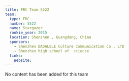 ```yaml
---
title: FRC Team 5522
team:
  type: FRC
  number: 5522
  name: Stargazer
  rookie_year: 2015
  location: Shenzhen , Guangdong, China
  sponsors:
    - Shenzhen DADALELE Culture Communication Co., LTD
    - Shenzhen high school of  science
  links:
    Website: 
---
```

No content has been added for this team